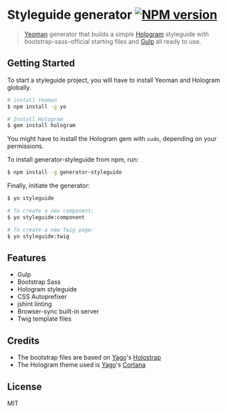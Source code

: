 # Styleguide generator [![NPM version](https://badge.fury.io/js/generator-styleguide.svg)](http://badge.fury.io/js/generator-styleguide)

> [Yeoman](http://yeoman.io) generator that builds a simple [Hologram](http://trulia.github.io/hologram/) styleguide with bootstrap-sass-official starting files and [Gulp](http://gulpjs.com/) all ready to use.


## Getting Started

To start a styleguide project, you will have to install Yeoman and Hologram globally.

```bash
# install Yeoman
$ npm install -g yo

# Install Hologram
$ gem install hologram
```

You might have to install the Hologram gem with `sudo`, depending on your permissions.

To install generator-styleguide from npm, run:

```bash
$ npm install -g generator-styleguide
```

Finally, initiate the generator:

```bash
$ yo styleguide

# To create a new component:
$ yo styleguide:component

# To create a new Twig page:
$ yo styleguide:twig
```

## Features

* Gulp
* Bootstrap Sass
* Hologram styleguide
* CSS Autoprefixer
* jshint linting
* Browser-sync built-in server
* Twig template files

## Credits

- The bootstrap files are based on [Yago](https://github.com/yago)'s [Holostrap](https://github.com/Yago/Holostrap)
- The Hologram theme used is [Yago](https://github.com/yago)'s [Cortana](https://github.com/Yago/Cortana)


## License

MIT
